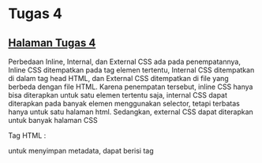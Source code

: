 # Tugas 4
## [Halaman Tugas 4](https://heshturia.herokuapp.com/todolist)

Perbedaan Inline, Internal, dan External CSS ada pada penempatannya, Inline CSS ditempatkan pada tag elemen tertentu, Internal CSS ditempatkan di dalam tag head HTML, dan External CSS ditempatkan di file yang berbeda dengan file HTML. Karena penempatan tersebut, inline CSS hanya bisa diterapkan untuk satu elemen tertentu saja, internal CSS dapat diterapkan pada banyak elemen menggunakan selector, tetapi terbatas hanya untuk satu halaman html. Sedangkan, external CSS dapat diterapkan untuk banyak halaman CSS 

Tag HTML :  
<head> untuk menyimpan metadata, dapat berisi tag <title> judul halaman, <style> inline CSS, <link> external CSS.
<body> untuk menyimpan data yang akan ditampilkan di halaman, dapat berisi tag :  
- Header dengan berbagai macam ukuran <h1>,<h2>, dst.  
- <p> untuk membuat paragraf  
- <br> untuk membuat garis baru (enter)  
- <img> untuk menampilkan gambar  
- <form> untuk mengumpulkan input pengguna  
- <a> untuk membuat link ke halaman tertentu  

Tipe tipe Selector 
1. Element selector, Melakukan styling pada tag html tertentu  
2. ID Selector,  Melakukan styling pada ID tertentu, ID pada file HTML harus unik, sehingga ID selector dapat digunakan untuk menggantikan fungsi inline CSS.  
3. Class Selector, Melakukan styling pada class tertentu, karena class tidak harus unik maka class selector dapat dimanfaatkan untuk melakukan styling pada tag html yang berbeda

Implementasi 
Untuk mempercantik halaman web saya menggunakan framework bootstrap. Beberapa untuk beberapa halaman seperti login dan register saya menggunakan template yang sudah tersedia di internet. Untuk menggunakan bootstrap, hanya perlu menambahkan style yang kita inginkan pada attribut class elemen tertentu, contohnya untuk memperbagus input berupa submit form kita dapat menambahkan class .btn dan .btn-primary, input tersebut akan secara otomatis melakukan styling seperti yang kita inginkan. beberapa class pada bootstrap dapat kita atur secara manual, seperti .d-flex .justify-content-center kita dapat melakukannya secara manual dengan attribut display dan justify-content pada css.  


# Tugas 4  
{% csrf_token %} pada elemen <form> berfungsi untuk membuat token yang akan digunakan untuk melakukan autentikasi pengguna. token akan selalu diperbarui ketika mengakses halaman. Jika kita tidak menyediakan kode tersebut, maka aplikasi kita berpotensi terkena serangan Cross Site Request Forgery (CSRF), dimana serangan tersebut akan memaksa pengguna untuk melakukan aksi yang tidak diinginkan, seperti mengganti password akun, secara tidak sadar

Untuk mebuat element form secara manual, kita perlu menggunakan tag <form> untuk menandakan kita sedang mengumpulkan input untuk dikirim ke server. Dalam tag <form> kita perlu mengisi atribut method (GET/POST) dan atribut action berisi alamat dimana data akan dikirim. Selanjutnya adalah membuat elemen <input> di dalam <form>, tipe dari elemnen input beragam, seperti text, radio button, checkbox, submit, dan, button.

ALur dari program tugas 4 ini dimulai dari request pengguna ke server, lalu server akan meresponnya dan menampilkan halaman html yang berisi form di dalamnya. Setelah itu, pengguna akan mengisi data pada form tersebut dan melakukan request sekali lagi lengkap dengan method dan alamat url tujuan tempat data akan dikirim. Pihak server akan menyimpan data dari pengguna ke database serta menggunakannya untuk memperbarui halaman html yang akan ditampilkan ke pengguna.

Langkah pengimplementasian tugas 4:  
1. Membuat folder aplikasi bernama todolist dengan menggunakan fungsi startapp 
2. Membuat sebuah class model Task dengan attribut sesuai pemintaan pada tugas 4
3. Memanggil fungsi makemigrations dan migrate untuk menerapkan skema model yang telah dibuat ke dalam database Django.
4. Membuat fungsi pada file views   
  a. show_todolist, fungsi untuk halaman utama menampilkan semua task user  
  b. register, membuat akun user dengan menggunakan form django UserCreationForm()  
  c. login_user, menggunakan fungsi authenticate() untuk autentifikasi username dan password    
  d. logout_user, menggunakan fungsi logout() dari django, mengarahkan ke halaman login  
  e. create task, menggunakan form CreateTask() dari file forms.py, digunakan untuk membuat task baru, form berupa input text judul dan dekskripsi task  
  f. change_status, mengubah atribut is_finished pada objek Task  
  g. delete, menghapus objek task 
6. Meretriksi akses halaman utama, sehingga memerlukan login terlebih dahulu. dan menambahkan cookies, sehingga user tidak perlu login berulang kali ketika mengakses halaman
7. Membuat file respon HTML  
  a. todolist, halaman utama berisi tabel todolist dari user  
  b. login  
  c. register  
  d. create_task, halaman form untuk menambah task baru  
8. Melakukan routing dengan memetakan fungsi view di file urls.py dalam folder todolist dan menambahkan alamat todolist pada file urls.py di folder project_django   

[Tugas 2](Tugas2.md)
[Tugas 3](Tugas3.md)
